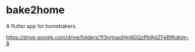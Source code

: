 # bake2home

A flutter app for homebakers.

https://drive.google.com/drive/folders/1f3nrjoaoHjn6GQzPb9jdZFeBfKqkim-8
